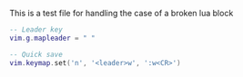 <!-- @pragma output: init.lua -->
<!-- @pragma debug: true -->

This is a test file for handling the case of a broken lua block 

```lua
-- Leader key
vim.g.mapleader = " "

-- Quick save
vim.keymap.set('n', '<leader>w', ':w<CR>')


